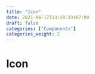```yaml
---
title: "Icon"
date: 2021-06-17T13:58:33+07:00
draft: false
categories: ["Components"]
categories_weight: 2
---
```


# Icon